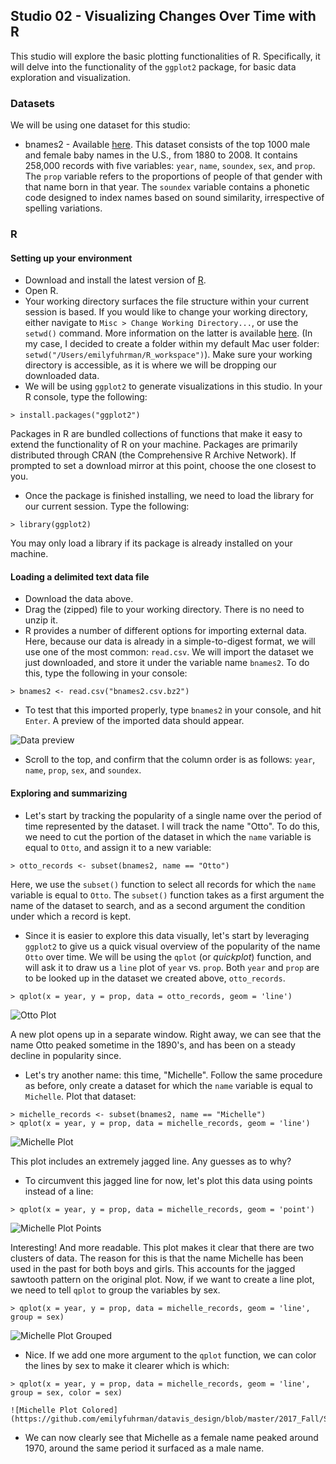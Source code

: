 ## Studio 02 - Visualizing Changes Over Time with R

This studio will explore the basic plotting functionalities of R. Specifically, it will delve into the functionality of the `ggplot2` package, for basic data exploration and visualization. 

### Datasets

We will be using one dataset for this studio:

* bnames2 - Available [here](https://github.com/emilyfuhrman/datavis_design/blob/master/2017_Fall/Data/02/bnames2.csv.bz2). This dataset consists of the top 1000 male and female baby names in the U.S., from 1880 to 2008. It contains 258,000 records with five variables: `year`, `name`, `soundex`, `sex`, and `prop`. The `prop` variable refers to the proportions of people of that gender with that name born in that year. The `soundex` variable contains a phonetic code designed to index names based on sound similarity, irrespective of spelling variations.

### R
#### Setting up your environment

* Download and install the latest version of [R](https://www.r-project.org/).
* Open R. 
* Your working directory surfaces the file structure within your current session is based. If you would like to change your working directory, either navigate to `Misc > Change Working Directory...`, or use the `setwd()` command. More information on the latter is available [here](https://support.rstudio.com/hc/en-us/articles/200711843-Working-Directories-and-Workspaces). (In my case, I decided to create a folder within my default Mac user folder: `setwd("/Users/emilyfuhrman/R_workspace")`). Make sure your working directory is accessible, as it is where we will be dropping our downloaded data.
* We will be using `ggplot2` to generate visualizations in this studio. In your R console, type the following:

```
> install.packages("ggplot2")
```

Packages in R are bundled collections of functions that make it easy to extend the functionality of R on your machine. Packages are primarily distributed through CRAN (the Comprehensive R Archive Network). If prompted to set a download mirror at this point, choose the one closest to you. 

* Once the package is finished installing, we need to load the library for our current session. Type the following:

```
> library(ggplot2)
```

You may only load a library if its package is already installed on your machine.

#### Loading a delimited text data file

* Download the data above.
* Drag the (zipped) file to your working directory. There is no need to unzip it.
* R provides a number of different options for importing external data. Here, because our data is already in a simple-to-digest format, we will use one of the most common: `read.csv`. We will import the dataset we just downloaded, and store it under the variable name `bnames2`. To do this, type the following in your console:

```
> bnames2 <- read.csv("bnames2.csv.bz2")
```

* To test that this imported properly, type `bnames2` in your console, and hit `Enter`. A preview of the imported data should appear.

![Data preview](https://github.com/emilyfuhrman/datavis_design/blob/master/2017_Fall/Studios/Images/02/01_Data_Preview.png)

* Scroll to the top, and confirm that the column order is as follows: `year`, `name`, `prop`, `sex`, and `soundex`. 

#### Exploring and summarizing

* Let's start by tracking the popularity of a single name over the period of time represented by the dataset. I will track the name "Otto". To do this, we need to cut the portion of the dataset in which the `name` variable is equal to `Otto`, and assign it to a new variable:

```
> otto_records <- subset(bnames2, name == "Otto")
```

Here, we use the `subset()` function to select all records for which the `name` variable is equal to `Otto`. The `subset()` function takes as a first argument the name of the dataset to search, and as a second argument the condition under which a record is kept. 
* Since it is easier to explore this data visually, let's start by leveraging `ggplot2` to give us a quick visual overview of the popularity of the name `Otto` over time. We will be using the `qplot` (or _quickplot_) function, and will ask it to draw us a `line` plot of `year` vs. `prop`. Both `year` and `prop` are to be looked up in the dataset we created above, `otto_records`.

```
> qplot(x = year, y = prop, data = otto_records, geom = 'line')
```

![Otto Plot](https://github.com/emilyfuhrman/datavis_design/blob/master/2017_Fall/Studios/Images/02/02_Otto_Plot.png)

A new plot opens up in a separate window. Right away, we can see that the name Otto peaked sometime in the 1890's, and has been on a steady decline in popularity since.

* Let's try another name: this time, "Michelle". Follow the same procedure as before, only create a dataset for which the `name` variable is equal to `Michelle`. Plot that dataset:

```
> michelle_records <- subset(bnames2, name == "Michelle")
> qplot(x = year, y = prop, data = michelle_records, geom = 'line')
```

![Michelle Plot](https://github.com/emilyfuhrman/datavis_design/blob/master/2017_Fall/Studios/Images/02/03_Michelle_Plot.png)

This plot includes an extremely jagged line. Any guesses as to why? 
* To circumvent this jagged line for now, let's plot this data using points instead of a line:

```
> qplot(x = year, y = prop, data = michelle_records, geom = 'point')
```

![Michelle Plot Points](https://github.com/emilyfuhrman/datavis_design/blob/master/2017_Fall/Studios/Images/02/04_Michelle_Plot_Points.png)

Interesting! And more readable. This plot makes it clear that there are two clusters of data. The reason for this is that the name Michelle has been used in the past for both boys and girls. This accounts for the jagged sawtooth pattern on the original plot. Now, if we want to create a line plot, we need to tell `qplot` to group the variables by sex.

```
> qplot(x = year, y = prop, data = michelle_records, geom = 'line', group = sex)
```

![Michelle Plot Grouped](https://github.com/emilyfuhrman/datavis_design/blob/master/2017_Fall/Studios/Images/02/05_Michelle_Plot_Grouped.png)

* Nice. If we add one more argument to the `qplot` function, we can color the lines by sex to make it clearer which is which:

```
> qplot(x = year, y = prop, data = michelle_records, geom = 'line', group = sex, color = sex)

![Michelle Plot Colored](https://github.com/emilyfuhrman/datavis_design/blob/master/2017_Fall/Studios/Images/02/06_Michelle_Plot_Colored.png)
```

* We can now clearly see that Michelle as a female name peaked around 1970, around the same period it surfaced as a male name.


























